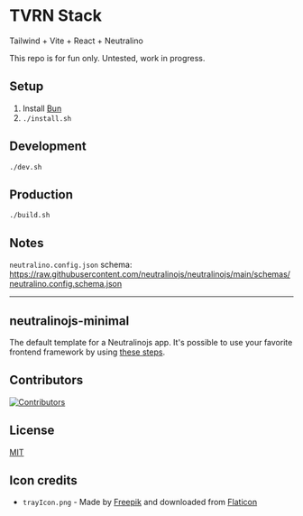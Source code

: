 # TVRN Stack

Tailwind + Vite + React + Neutralino

This repo is for fun only. Untested, work in progress.

## Setup

1. Install [Bun](https://bun.sh)
2. `./install.sh`

## Development

`./dev.sh`

## Production

`./build.sh`

## Notes

`neutralino.config.json` schema: https://raw.githubusercontent.com/neutralinojs/neutralinojs/main/schemas/neutralino.config.schema.json

---

## neutralinojs-minimal

The default template for a Neutralinojs app. It's possible to use your favorite frontend framework by using [these steps](https://neutralino.js.org/docs/getting-started/using-frontend-libraries).

## Contributors

[![Contributors](https://contrib.rocks/image?repo=neutralinojs/neutralinojs-minimal)](https://github.com/neutralinojs/neutralinojs-minimal/graphs/contributors)

## License

[MIT](LICENSE)

## Icon credits

- `trayIcon.png` - Made by [Freepik](https://www.freepik.com) and downloaded from [Flaticon](https://www.flaticon.com)
